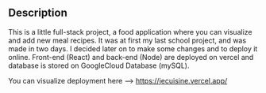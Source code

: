 ## Description

This is a little full-stack project, a food application where you can visualize and add new meal recipes.
It was at first my last school project, and was made in two days. I decided later on to make some changes and to deploy it online.
Front-end (React) and back-end (Node) are deployed on vercel and database is stored on GoogleCloud Database (mySQL).


You can visualize deployment here --> https://jecuisine.vercel.app/
